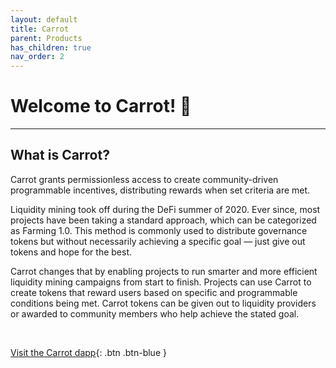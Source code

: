 ```yaml
---
layout: default
title: Carrot
parent: Products
has_children: true
nav_order: 2
---
```


# Welcome to Carrot! 🥕

---

## What is Carrot?

Carrot grants permissionless access to create community-driven programmable incentives, distributing rewards when set criteria are met.

Liquidity mining took off during the DeFi summer of 2020. Ever since, most projects have been taking a standard approach, which can be categorized as Farming 1.0. This method is commonly used to distribute governance tokens but without necessarily achieving a specific goal — just give out tokens and hope for the best.

Carrot changes that by enabling projects to run smarter and more efficient liquidity mining campaigns from start to finish. Projects can use Carrot to create tokens that reward users based on specific and programmable conditions being met. Carrot tokens can be given out to liquidity providers or awarded to community members who help achieve the stated goal.

⠀

[Visit the Carrot dapp](https://Carrot.eth.link/){: .btn .btn-blue }